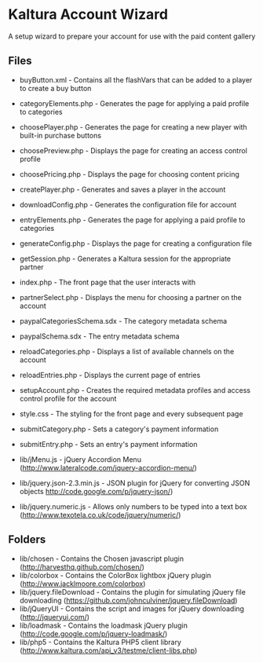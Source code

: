 Kaltura Account Wizard
==================
A setup wizard to prepare your account for use with the paid content gallery

Files
-----

* buyButton.xml - Contains all the flashVars that can be added to a player to create a buy button
* categoryElements.php - Generates the page for applying a paid profile to categories
* choosePlayer.php - Generates the page for creating a new player with built-in purchase buttons
* choosePreview.php - Displays the page for creating an access control profile
* choosePricing.php - Displays the page for choosing content pricing
* createPlayer.php - Generates and saves a player in the account
* downloadConfig.php - Generates the configuration file for account
* entryElements.php - Generates the page for applying a paid profile to categories
* generateConfig.php - Displays the page for creating a configuration file
* getSession.php - Generates a Kaltura session for the appropriate partner
* index.php - The front page that the user interacts with
* partnerSelect.php - Displays the menu for choosing a partner on the account
* paypalCategoriesSchema.sdx - The category metadata schema
* paypalSchema.sdx - The entry metadata schema
* reloadCategories.php - Displays a list of available channels on the account
* reloadEntries.php - Displays the current page of entries
* setupAccount.php - Creates the required metadata profiles and access control profile for the account
* style.css - The styling for the front page and every subsequent page
* submitCategory.php - Sets a category's payment information
* submitEntry.php - Sets an entry's payment information

* lib/jMenu.js - jQuery Accordion Menu (http://www.lateralcode.com/jquery-accordion-menu/)
* lib/jquery.json-2.3.min.js - JSON plugin for jQuery for converting JSON objects http://code.google.com/p/jquery-json/)
* lib/jquery.numeric.js - Allows only numbers to be typed into a text box (http://www.texotela.co.uk/code/jquery/numeric/)

Folders
-------

* lib/chosen - Contains the Chosen javascript plugin
	(http://harvesthq.github.com/chosen/)
* lib/colorbox - Contains the ColorBox lightbox jQuery plugin
	(http://www.jacklmoore.com/colorbox)
* lib/jquery.fileDownload - Contains the plugin for simulating jQuery file downloading
	(https://github.com/johnculviner/jquery.fileDownload)
* lib/jQueryUI - Contains the script and images for jQuery downloading
	(http://jqueryui.com/)
* lib/loadmask - Contains the loadmask jQuery plugin
	(http://code.google.com/p/jquery-loadmask/)	
* lib/php5 - Contains the Kaltura PHP5 client library
	(http://www.kaltura.com/api_v3/testme/client-libs.php)